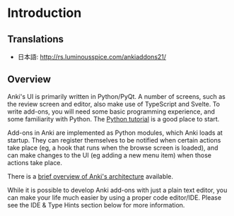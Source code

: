 # Introduction

## Translations

- 日本語: <http://rs.luminousspice.com/ankiaddons21/>

## Overview

Anki's UI is primarily written in Python/PyQt. A number of screens, such as the review
screen and editor, also make use of TypeScript and Svelte. To write add-ons, you will
need some basic programming experience, and some familiarity with Python. The [Python
tutorial](http://docs.python.org/tutorial/) is a good place to start.

Add-ons in Anki are implemented as Python modules, which Anki loads at startup.
They can register themselves to be notified when certain actions take place (eg,
a hook that runs when the browse screen is loaded), and can make changes to the
UI (eg adding a new menu item) when those actions take place.

There is a [brief overview of Anki's
architecture](https://github.com/ankitects/anki/blob/main/docs/architecture.md)
available.

While it is possible to develop Anki add-ons with just a plain text editor, you
can make your life much easier by using a proper code editor/IDE. Please see the IDE
& Type Hints section below for more information.
